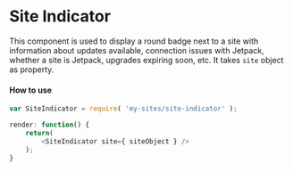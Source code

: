 Site Indicator
==============

This component is used to display a round badge next to a site with information about updates available, connection issues with Jetpack, whether a site is Jetpack, upgrades expiring soon, etc. It takes `site` object as property.

#### How to use

```js
var SiteIndicator = require( 'my-sites/site-indicator' );

render: function() {
    return(
        <SiteIndicator site={ siteObject } />
    );
}
```
